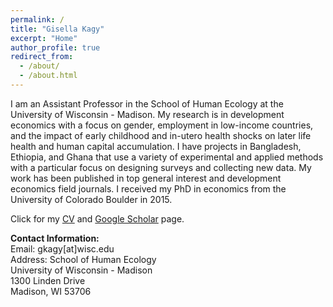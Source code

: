 ```yaml
---
permalink: /
title: "Gisella Kagy"
excerpt: "Home"
author_profile: true
redirect_from: 
  - /about/
  - /about.html
---
```


I am an Assistant Professor in the School of Human Ecology at the University of Wisconsin - Madison. My research is in development economics with a focus on gender, employment in low-income countries, and the impact of early childhood and in-utero health shocks on later life health and human capital accumulation. I have projects in Bangladesh, Ethiopia, and Ghana that use a variety of experimental and applied methods with a particular focus on designing surveys and collecting new data. My work has been published in top general interest and development economics field journals. I received my PhD in economics from the University of Colorado Boulder in 2015.

Click for my <a href="/files/kagy_cv_academic.pdf">CV</a> and <a href="https://scholar.google.com/citations?user=V_NDu0YAAAAJ&hl=en&oi=ao">Google Scholar</a> page.


<strong>Contact Information:</strong>
<br>
Email: gkagy[at]wisc.edu
<br>
Address: School of Human Ecology
<br>
University of Wisconsin - Madison
<br>
1300 Linden Drive
<br>
Madison, WI  53706


